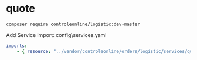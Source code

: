 # quote


`composer require controleonline/logistic:dev-master`


Add Service import:
config\services.yaml

```yaml
imports:
    - { resource: "../vendor/controleonline/orders/logistic/services/quote.yaml" }    
```